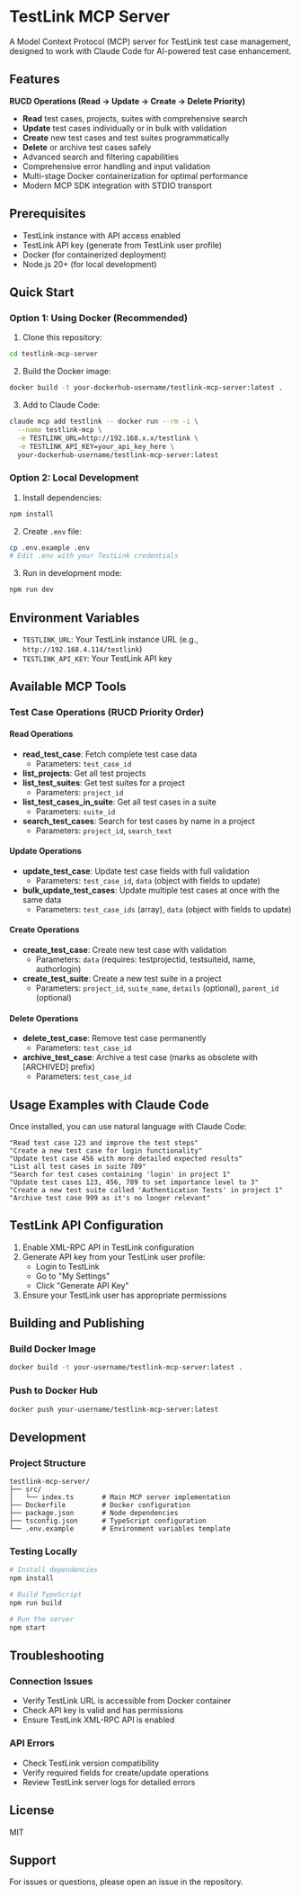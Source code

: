 # TestLink MCP Server

A Model Context Protocol (MCP) server for TestLink test case management, designed to work with Claude Code for AI-powered test case enhancement.

## Features

**RUCD Operations (Read → Update → Create → Delete Priority)**
- **Read** test cases, projects, suites with comprehensive search
- **Update** test cases individually or in bulk with validation
- **Create** new test cases and test suites programmatically  
- **Delete** or archive test cases safely
- Advanced search and filtering capabilities
- Comprehensive error handling and input validation
- Multi-stage Docker containerization for optimal performance
- Modern MCP SDK integration with STDIO transport

## Prerequisites

- TestLink instance with API access enabled
- TestLink API key (generate from TestLink user profile)
- Docker (for containerized deployment)
- Node.js 20+ (for local development)

## Quick Start

### Option 1: Using Docker (Recommended)

1. Clone this repository:
```bash
cd testlink-mcp-server
```

2. Build the Docker image:
```bash
docker build -t your-dockerhub-username/testlink-mcp-server:latest .
```

3. Add to Claude Code:
```bash
claude mcp add testlink -- docker run --rm -i \
  --name testlink-mcp \
  -e TESTLINK_URL=http://192.168.x.x/testlink \
  -e TESTLINK_API_KEY=your_api_key_here \
  your-dockerhub-username/testlink-mcp-server:latest
```

### Option 2: Local Development

1. Install dependencies:
```bash
npm install
```

2. Create `.env` file:
```bash
cp .env.example .env
# Edit .env with your TestLink credentials
```

3. Run in development mode:
```bash
npm run dev
```

## Environment Variables

- `TESTLINK_URL`: Your TestLink instance URL (e.g., `http://192.168.4.114/testlink`)
- `TESTLINK_API_KEY`: Your TestLink API key

## Available MCP Tools

### Test Case Operations (RUCD Priority Order)

#### Read Operations
- **read_test_case**: Fetch complete test case data
  - Parameters: `test_case_id`
- **list_projects**: Get all test projects
- **list_test_suites**: Get test suites for a project
  - Parameters: `project_id`
- **list_test_cases_in_suite**: Get all test cases in a suite
  - Parameters: `suite_id`
- **search_test_cases**: Search for test cases by name in a project
  - Parameters: `project_id`, `search_text`

#### Update Operations
- **update_test_case**: Update test case fields with full validation
  - Parameters: `test_case_id`, `data` (object with fields to update)
- **bulk_update_test_cases**: Update multiple test cases at once with the same data
  - Parameters: `test_case_ids` (array), `data` (object with fields to update)

#### Create Operations
- **create_test_case**: Create new test case with validation
  - Parameters: `data` (requires: testprojectid, testsuiteid, name, authorlogin)
- **create_test_suite**: Create a new test suite in a project
  - Parameters: `project_id`, `suite_name`, `details` (optional), `parent_id` (optional)

#### Delete Operations
- **delete_test_case**: Remove test case permanently
  - Parameters: `test_case_id`
- **archive_test_case**: Archive a test case (marks as obsolete with [ARCHIVED] prefix)
  - Parameters: `test_case_id`

## Usage Examples with Claude Code

Once installed, you can use natural language with Claude Code:

```
"Read test case 123 and improve the test steps"
"Create a new test case for login functionality"
"Update test case 456 with more detailed expected results"
"List all test cases in suite 789"
"Search for test cases containing 'login' in project 1"
"Update test cases 123, 456, 789 to set importance level to 3"
"Create a new test suite called 'Authentication Tests' in project 1"
"Archive test case 999 as it's no longer relevant"
```

## TestLink API Configuration

1. Enable XML-RPC API in TestLink configuration
2. Generate API key from your TestLink user profile:
   - Login to TestLink
   - Go to "My Settings" 
   - Click "Generate API Key"
3. Ensure your TestLink user has appropriate permissions

## Building and Publishing

### Build Docker Image
```bash
docker build -t your-username/testlink-mcp-server:latest .
```

### Push to Docker Hub
```bash
docker push your-username/testlink-mcp-server:latest
```

## Development

### Project Structure
```
testlink-mcp-server/
├── src/
│   └── index.ts       # Main MCP server implementation
├── Dockerfile         # Docker configuration
├── package.json       # Node dependencies
├── tsconfig.json      # TypeScript configuration
└── .env.example       # Environment variables template
```

### Testing Locally
```bash
# Install dependencies
npm install

# Build TypeScript
npm run build

# Run the server
npm start
```

## Troubleshooting

### Connection Issues
- Verify TestLink URL is accessible from Docker container
- Check API key is valid and has permissions
- Ensure TestLink XML-RPC API is enabled

### API Errors
- Check TestLink version compatibility
- Verify required fields for create/update operations
- Review TestLink server logs for detailed errors

## License

MIT

## Support

For issues or questions, please open an issue in the repository.